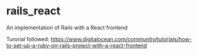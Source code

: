 # rails_react

An implementation of Rails with a React frontend

Turorial followed: https://www.digitalocean.com/community/tutorials/how-to-set-up-a-ruby-on-rails-project-with-a-react-frontend